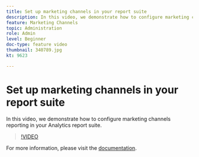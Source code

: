 ```yaml
---
title: Set up marketing channels in your report suite
description: In this video, we demonstrate how to configure marketing channels reporting in your Analytics report suite.
feature: Marketing Channels
topic: Administration
role: Admin
level: Beginner 
doc-type: feature video
thumbnail: 340789.jpg
kt: 9623

---
```


# Set up marketing channels in your report suite

In this video, we demonstrate how to configure marketing channels reporting in your Analytics report suite.

>[!VIDEO](https://video.tv.adobe.com/v/340789/?quality=12&learn=on)

For more information, please visit the [documentation](https://experienceleague.adobe.com/docs/analytics/components/marketing-channels/c-getting-started-mchannel.html?lang=en).
